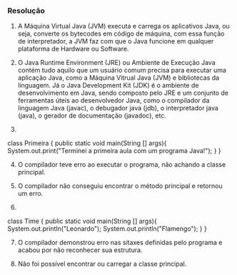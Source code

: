 ### Resolução

1) A Máquina Virtual Java (JVM) executa e carrega os aplicativos Java, ou seja, converte os bytecodes em código de máquina, com essa função de interpretador, a JVM faz com que o Java funcione em qualquer plataforma de Hardware ou Software.

2) O Java Runtime Environment (JRE) ou Ambiente de Execução Java contém tudo aquilo que um usuário comum precisa para executar uma aplicação Java, como a Máquina Vitrual Java (JVM) e bibliotecas da linguagem. Já o Java Development Kit (JDK) é o ambiente de desenvolvimento em Java, sendo composto pelo JRE e um conjunto de ferramentas úteis ao desenvolvedor Java, como o compilador da linguagem Java (javac), o debugador java (jdb), o interpretador java (java), o gerador de documentação (javadoc), etc.

3)
class Primeira {
   public static void main(String [] args){
    System.out.print("Terminei a primeira aula com um programa Java!");
 }
}

4) O compilador teve erro ao executar o programa, não achando a classe principal.

5) O compilador não conseguiu encontrar o método principal e retornou um erro.

6)
class Time {
   public static void main(String [] args){
    System.out.println("Leonardo");
    System.out.println("Flamengo");
 }
}

7) O compilador demonstrou erro nas sitaxes definidas pelo programa e acabou por não reconhecer sua estrutura.

8) Não foi possível encontrar ou carregar a classe principal.